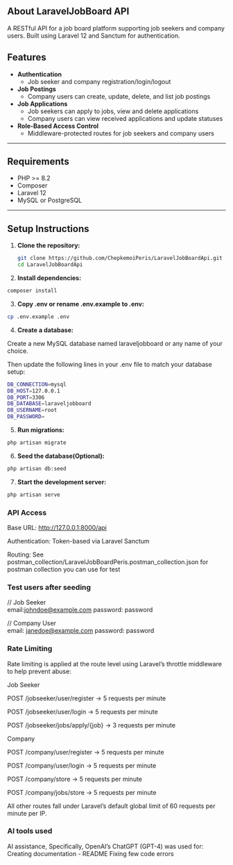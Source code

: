 ## About LaravelJobBoard API

A RESTful API for a job board platform supporting job seekers and company users. Built using Laravel 12 and Sanctum for authentication.

## Features

- **Authentication**
  - Job seeker and company registration/login/logout
- **Job Postings**
  - Company users can create, update, delete, and list job postings
- **Job Applications**
  - Job seekers can apply to jobs, view and delete applications
  - Company users can view received applications and update statuses
- **Role-Based Access Control**
  - Middleware-protected routes for job seekers and company users

---

## Requirements

- PHP >= 8.2
- Composer
- Laravel 12
- MySQL or PostgreSQL

---

## Setup Instructions

1. **Clone the repository:**

   ```bash
   git clone https://github.com/ChepkemoiPeris/LaravelJobBoardApi.git
   cd LaravelJobBoardApi
   ```
2. **Install dependencies:**

```bash
composer install
```
3. **Copy .env or rename .env.example to .env:**
```bash
cp .env.example .env 
```
4. **Create a database:**
 
Create a new MySQL database named laraveljobboard or any name of your choice.

Then update the following lines in your .env file to match your database setup:
```bash
DB_CONNECTION=mysql
DB_HOST=127.0.0.1
DB_PORT=3306
DB_DATABASE=laraveljobboard
DB_USERNAME=root
DB_PASSWORD=
```
 
5. **Run migrations:**

```bash
php artisan migrate
```
6. **Seed the database(Optional):**
 
```bash
php artisan db:seed
``` 
7. **Start the development server:**

```bash
php artisan serve
```


### API Access

Base URL: http://127.0.0.1:8000/api

Authentication: Token-based via Laravel Sanctum

Routing: See postman_collection/LaravelJobBoardPeris.postman_collection.json for postman collection you can use for test 

### Test users after seeding

// Job Seeker      
email:johndoe@example.com
password: password

// Company User        
email: janedoe@example.com 
password: password 

### Rate Limiting
 
Rate limiting is applied at the route level using Laravel’s throttle middleware to help prevent abuse:

Job Seeker

POST /jobseeker/user/register → 5 requests per minute

POST /jobseeker/user/login → 5 requests per minute

POST /jobseeker/jobs/apply/{job} → 3 requests per minute

Company

POST /company/user/register → 5 requests per minute

POST /company/user/login → 5 requests per minute

POST /company/store → 5 requests per minute

POST /company/jobs/store → 5 requests per minute

All other routes fall under Laravel’s default global limit of 60 requests per minute per IP.

### AI tools used 

AI assistance, Specifically, OpenAI’s ChatGPT (GPT-4) was used for: 
Creating documentation - README
Fixing few code errors